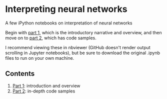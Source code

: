 # Interpreting neural networks
A few iPython notebooks on interpretation of neural networks

Begin with [part 1](http://nbviewer.jupyter.org/github/jonbruner/interpreting-neural-networks/blob/master/Fooling%20Neural%20Networks%20part%201.html), which is the introductory narrative and overview, and then move on to [part 2](http://nbviewer.jupyter.org/github/jonbruner/interpreting-neural-networks/blob/master/Fooling%20Neural%20Networks%20part%202.html), which has code samples.

I recommend viewing these in nbviewer (GitHub doesn't render output scrolling in Jupyter notebooks), but be sure to download the original .ipynb files to run on your own machine.

## Contents
1. [Part 1](http://nbviewer.jupyter.org/github/jonbruner/interpreting-neural-networks/blob/master/Fooling%20Neural%20Networks%20part%201.html): introduction and overview
2. [Part 2](http://nbviewer.jupyter.org/github/jonbruner/interpreting-neural-networks/blob/master/Fooling%20Neural%20Networks%20part%202.html): in-depth code samples
